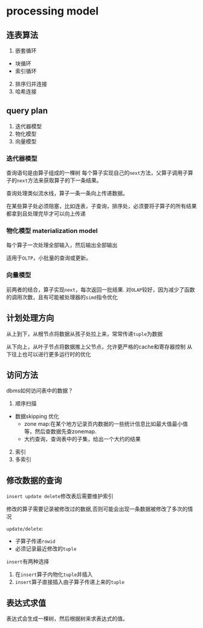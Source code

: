 # processing model

## 连表算法
1. 嵌套循环
  - 块循环
  - 索引循环
2. 排序归并连接
3. 哈希连接
## query plan
1. 迭代器模型
2. 物化模型
3. 向量模型
### 迭代器模型
查询语句是由算子组成的一棵树
每个算子实现自己的`next`方法，父算子调用子算子的`next`方法来获取算子的下一条结果。

查询处理类似流水线，算子一条一条向上传递数据。

在某些算子处必须阻塞，比如连表，子查询，排序处，必须要将子算子的所有结果都拿到且处理完毕才可以向上传递


### 物化模型 materialization model
每个算子一次处理全部输入，然后输出全部输出

适用于`OLTP`，小批量的查询或更新。

### 向量模型
前两者的结合，算子实现`next`，每次返回一批结果.
对`OLAP`较好，因为减少了函数的调用次数，且有可能被处理器的`simd`指令优化

## 计划处理方向

从上到下，从根节点将数据从孩子处拉上来，常常传递`tuple`为数据

从下向上，从叶子节点将数据推上父节点，允许更严格的cache和寄存器控制
从下往上也可以进行更多运行时的优化


## 访问方法
dbms如何访问表中的数据？
1. 顺序扫描
  - 数据skipping 优化
    - zone map:在某个地方记录页内数据的一些统计信息比如最大值最小值等，然后查数据先查zonemap.
    - 大约查询，查询表中的子集，给出一个大约的结果
2. 索引
3. 多索引


## 修改数据的查询
`insert update delete`修改表后需要维护索引

修改的算子需要记录被修改过的数据,否则可能会出现一条数据被修改了多次的情况


`update/delete`:
- 子算子传递`rowid`
- 必须记录最近修改的`tuple`

`insert`有两种选择
1. 在`insert`算子内物化`tuple`并插入
2. `insert`算子直接插入由子算子传递上来的`tuple`

## 表达式求值
表达式会生成一棵树，然后根据树来求表达式的值。





